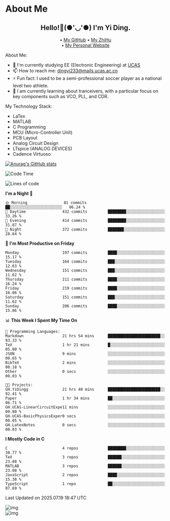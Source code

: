 # About Me

<h2 style="text-align:center;"> Hello!👋(●'◡'●) I'm Yi Ding.</h2>

<div style="text-align:center;">
  • <a href="https://github.com/YiDingg">My GitHub</a>
  • <a href="https://www.zhihu.com/people/YiDingg">My ZhiHu</a><br>
  • <a href="https://yidingg.github.io/YiDingg">My Personal Website</a><br>
</div>

About Me:
- 🔭 I'm currently studying EE (Electronic Engineering) at [UCAS](https://www.ucas.ac.cn/)
- 📫 How to reach me: dingyi233@mails.ucas.ac.cn
- ⚡ Fun fact: I used to be a semi-professional soccer player as a national level two athlete.
- 🌱 I am currently learning about tranceivers, with a particular focus on key components such as VCO, PLL, and CDR.

My Technology Stack: 
- LaTex
- MATLAB
- C Programming
- MCU (Micro-Controller Unit)
- PCB Layout
- Analog Circuit Design
- LTspice (ANALOG DEVICES)
- Cadence Virtuoso


[![Anurag's GitHub stats](https://github-readme-stats.vercel.app/api?username=YiDingg)](https://github.com/anuraghazra/github-readme-stats)

<!--START_SECTION:waka-->
![Code Time](http://img.shields.io/badge/Code%20Time-1%2C380%20hrs%2052%20mins-blue)

![Lines of code](https://img.shields.io/badge/From%20Hello%20World%20I%27ve%20Written-3.6%20million%20lines%20of%20code-blue)

**I'm a Night 🦉** 

```text
🌞 Morning                81 commits          ██░░░░░░░░░░░░░░░░░░░░░░░   06.24 % 
🌆 Daytime                432 commits         ████████░░░░░░░░░░░░░░░░░   33.26 % 
🌃 Evening                414 commits         ████████░░░░░░░░░░░░░░░░░   31.87 % 
🌙 Night                  372 commits         ███████░░░░░░░░░░░░░░░░░░   28.64 % 
```
📅 **I'm Most Productive on Friday** 

```text
Monday                   197 commits         ████░░░░░░░░░░░░░░░░░░░░░   15.17 % 
Tuesday                  164 commits         ███░░░░░░░░░░░░░░░░░░░░░░   12.63 % 
Wednesday                151 commits         ███░░░░░░░░░░░░░░░░░░░░░░   11.62 % 
Thursday                 211 commits         ████░░░░░░░░░░░░░░░░░░░░░   16.24 % 
Friday                   219 commits         ████░░░░░░░░░░░░░░░░░░░░░   16.86 % 
Saturday                 151 commits         ███░░░░░░░░░░░░░░░░░░░░░░   11.62 % 
Sunday                   206 commits         ████░░░░░░░░░░░░░░░░░░░░░   15.86 % 
```


📊 **This Week I Spent My Time On** 

```text
💬 Programming Languages: 
Markdown                 21 hrs 54 mins      ███████████████████████░░   93.33 % 
TeX                      1 hr 21 mins        █░░░░░░░░░░░░░░░░░░░░░░░░   05.80 % 
JSON                     9 mins              ░░░░░░░░░░░░░░░░░░░░░░░░░   00.65 % 
BibTeX                   2 mins              ░░░░░░░░░░░░░░░░░░░░░░░░░   00.18 % 
Other                    0 secs              ░░░░░░░░░░░░░░░░░░░░░░░░░   00.03 % 

🐱‍💻 Projects: 
GH.YiDingg               21 hrs 40 mins      ███████████████████████░░   92.41 % 
Paper                    1 hr 34 mins        ██░░░░░░░░░░░░░░░░░░░░░░░   06.71 % 
GH.UCAS-LinearCircuitExpe11 mins             ░░░░░░░░░░░░░░░░░░░░░░░░░   00.80 % 
GH.UCAS-BasicPhysicsExper0 secs              ░░░░░░░░░░░░░░░░░░░░░░░░░   00.05 % 
GH.LatexNotes            0 secs              ░░░░░░░░░░░░░░░░░░░░░░░░░   00.03 % 
```

**I Mostly Code in C** 

```text
C                        4 repos             ████████░░░░░░░░░░░░░░░░░   30.77 % 
TeX                      3 repos             ██████░░░░░░░░░░░░░░░░░░░   23.08 % 
MATLAB                   3 repos             ██████░░░░░░░░░░░░░░░░░░░   23.08 % 
JavaScript               2 repos             ████░░░░░░░░░░░░░░░░░░░░░   15.38 % 
TypeScript               1 repo              ██░░░░░░░░░░░░░░░░░░░░░░░   07.69 % 
```




 Last Updated on 2025.07.19 18:47 UTC
<!--END_SECTION:waka-->

<!-- Coding activity over the last year -->
<div class='center'><img src='https://wakatime.com/share/@YiDingg/260601e0-8e46-41ab-9832-d4d0ae5fd0bd.svg' alt='img'/></div>

<!-- Languages over the last year -->
<div class='center'><img src='https://wakatime.com/share/@YiDingg/99546fa3-4cc3-4808-ab6e-13f38e27aba1.svg' alt='img'/></div>
